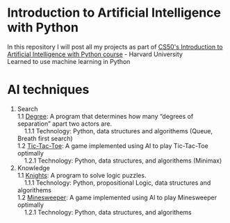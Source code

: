 # Introduction to Artificial Intelligence with Python
In this repository I will post all my projects as part of <a href="https://pll.harvard.edu/course/cs50s-introduction-artificial-intelligence-python">CS50's Introduction to Artificial Intelligence with Python course</a> - Harvard University <br>
Learned to use machine learning in Python

# AI techniques

1. Search <br>
   1.1 <a href="https://github.com/noor188/Degrees">Degree</a>: A program that determines how many “degrees of separation” apart two actors are. <br>
   &nbsp;&nbsp; &nbsp;1.1.1 Technology: Python, data structures and algorithems (Queue, Breath first search)<br>
   1.2 <a href="https://github.com/noor188/Tic-Tac-Toe">Tic-Tac-Toe</a>: A game implemented using AI to play Tic-Tac-Toe optimally <br>
    &nbsp;&nbsp; &nbsp;1.2.1 Technology: Python, data structures, and algorithems (Minimax)
2. Knowledge <br>
   1.1 <a href="https://github.com/noor188/Knights">Knights</a>: A program to solve logic puzzles.<br>
   &nbsp;&nbsp; &nbsp;1.1.1 Technology: Python, propositional Logic, data structures and algorithems <br>
   1.2 <a href="">Minesweeper</a>: A game implemented using AI to play Minesweeper optimally<br>
    &nbsp;&nbsp; &nbsp;1.2.1 Technology: Python, data structures, and algorithems

